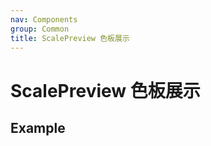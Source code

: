 ```yaml
---
nav: Components
group: Common
title: ScalePreview 色板展示
---
```


# ScalePreview 色板展示

## Example

<code src="./demo/index.tsx"></code>

<API></API>
